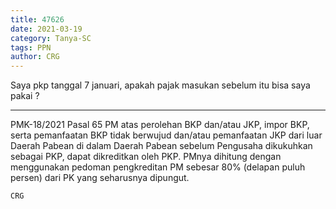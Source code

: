 ```yaml
---
title: 47626
date: 2021-03-19
category: Tanya-SC
tags: PPN
author: CRG
---
```


Saya pkp tanggal 7 januari, apakah pajak masukan sebelum itu bisa saya pakai ?

---

PMK-18/2021 Pasal 65 PM atas perolehan BKP dan/atau JKP, impor BKP, serta pemanfaatan BKP tidak berwujud dan/atau pemanfaatan JKP dari luar Daerah Pabean di dalam Daerah Pabean sebelum Pengusaha dikukuhkan sebagai PKP, dapat dikreditkan oleh PKP. PMnya dihitung dengan menggunakan pedoman pengkreditan PM sebesar 80% (delapan puluh persen) dari PK yang seharusnya dipungut.

`CRG`
